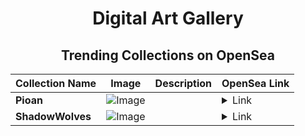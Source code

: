 <div align="center">

# Digital Art Gallery

## Trending Collections on OpenSea

| Collection Name                       | Image                                                                                     | Description                       | OpenSea Link                                                                                          |
|---------------------------------------|-------------------------------------------------------------------------------------------|-----------------------------------|--------------------------------------------------------------------------------------------------------|
| **Pioan** | ![Image](https://i.seadn.io/s/raw/files/a139e2822455e23c694676ffa0aceff8.png?w=500&auto=format?w=200&auto=format) |  | <details><summary>Link</summary>[Pioan](https://opensea.io/collection/pioan)</details> |
| **ShadowWolves** | ![Image](https://i.seadn.io/s/raw/files/424e8435f523f54a45a1774a4bb395a0.jpg?w=500&auto=format?w=200&auto=format) |  | <details><summary>Link</summary>[ShadowWolves](https://opensea.io/collection/shadowwolves-480)</details> |

</div>